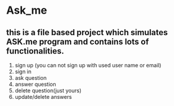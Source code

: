 # Ask_me
## this is a file based project which simulates ASK.me program and contains lots of functionalities.
1. sign up (you can not sign up with used user name or email)
2. sign in
3. ask question
4. answer question
5. delete question(just yours)
6. update/delete answers
